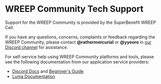 # WREEP Community Tech Support

Support for the WREEP Community is provided by the SuperBenefit WREEP Cell.

If you have any questions, concerns, complaints or feedback regarding the WREEP Community, please contact **@rathermercurial** or **@yyeoro** in [our Discord channel](https://discord.com/invite/6mDepqjgh2) for assistance.

For self-service help using WREEP Community platforms and tools, please see the following documentation from our application service providers:

- [Discord Docs](https://support.discord.com/hc/en-us) and [Beginner's Guide](https://support.discord.com/hc/en-us/articles/360045138571-Beginner-s-Guide-to-Discord)
- [Luma Documentation](https://help.lu.ma/)
